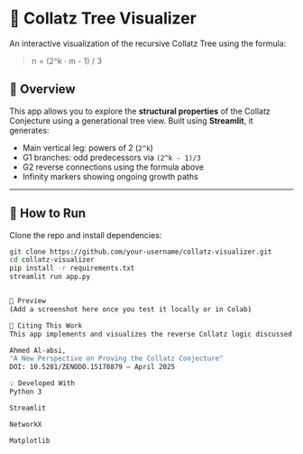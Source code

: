 # 🌳 Collatz Tree Visualizer

An interactive visualization of the recursive Collatz Tree using the formula:

> n = (2^k · m - 1) / 3

## 📘 Overview

This app allows you to explore the **structural properties** of the Collatz Conjecture using a generational tree view. Built using **Streamlit**, it generates:

- Main vertical leg: powers of 2 (`2^k`)
- G1 branches: odd predecessors via `(2^k - 1)/3`
- G2 reverse connections using the formula above
- Infinity markers showing ongoing growth paths

---

## 🚀 How to Run

Clone the repo and install dependencies:

```bash
git clone https://github.com/your-username/collatz-visualizer.git
cd collatz-visualizer
pip install -r requirements.txt
streamlit run app.py


📸 Preview
(Add a screenshot here once you test it locally or in Colab)

📄 Citing This Work
This app implements and visualizes the reverse Collatz logic discussed in the article:

Ahmed Al-absi,
"A New Perspective on Proving the Collatz Conjecture"
DOI: 10.5281/ZENODO.15178879 – April 2025

💡 Developed With
Python 3

Streamlit

NetworkX

Matplotlib

